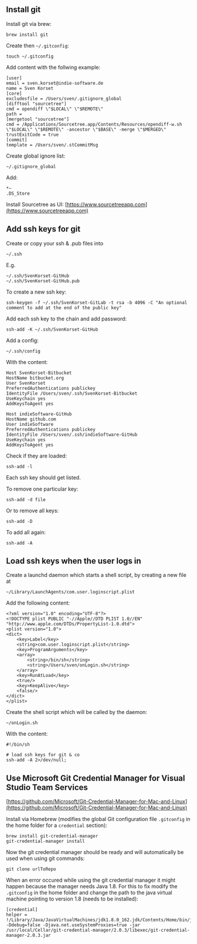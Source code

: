 ## Install git

Install git via brew:

	brew install git
	
Create then `~/.gitconfig`:

	touch ~/.gitconfig
	
Add content with the follwing example:

	[user]
	email = sven.korset@indie-software.de
	name = Sven Korset
	[core]
	excludesfile = /Users/sven/.gitignore_global
	[difftool "sourcetree"]
	cmd = opendiff \"$LOCAL\" \"$REMOTE\"
	path = 
	[mergetool "sourcetree"]
	cmd = /Applications/Sourcetree.app/Contents/Resources/opendiff-w.sh \"$LOCAL\" \"$REMOTE\" -ancestor \"$BASE\" -merge \"$MERGED\"
	trustExitCode = true
	[commit]
	template = /Users/sven/.stCommitMsg

Create global ignore list:

	~/.gitignore_global
	
Add:

	*~
	.DS_Store

Install Sourcetree as UI: [https://www.sourcetreeapp.com](https://www.sourcetreeapp.com)

## Add ssh keys for git

Create or copy your ssh & .pub files into

	~/.ssh
	
E.g.

	~/.ssh/SvenKorset-GitHub
	~/.ssh/SvenKorset-GitHub.pub

To create a new ssh key:

	ssh-keygen -f ~/.ssh/SvenKorset-GitLab -t rsa -b 4096 -C "An optional comment to add at the end of the public key"

Add each ssh key to the chain and add password:

	ssh-add -K ~/.ssh/SvenKorset-GitHub
	
Add a config:

	~/.ssh/config
	
With the content:

	Host SvenKorset-Bitbucket
	HostName bitbucket.org
	User SvenKorset
	PreferredAuthentications publickey
	IdentityFile /Users/sven/.ssh/SvenKorset-Bitbucket
	UseKeychain yes
	AddKeysToAgent yes

	Host indieSoftware-GitHub
	HostName github.com
	User indieSoftware
	PreferredAuthentications publickey
	IdentityFile /Users/sven/.ssh/indieSoftware-GitHub
	UseKeychain yes
	AddKeysToAgent yes

Check if they are loaded:

	ssh-add -l

Each ssh key should get listed.

To remove one particular key:

	ssh-add -d file

Or to remove all keys:

	ssh-add -D

To add all again:

	ssh-add -A

## Load ssh keys when the user logs in

Create a launchd daemon which starts a shell script, by creating a new file at 

	~/Library/LaunchAgents/com.user.loginscript.plist
	
Add the following content:

	<?xml version="1.0" encoding="UTF-8"?>
	<!DOCTYPE plist PUBLIC "-//Apple//DTD PLIST 1.0//EN" "http://www.apple.com/DTDs/PropertyList-1.0.dtd">
	<plist version="1.0">
	<dict>
		<key>Label</key>
		<string>com.user.loginscript.plist</string>
		<key>ProgramArguments</key>
		<array>
			<string>/bin/sh</string>
			<string>/Users/sven/onLogin.sh</string>
		</array>
		<key>RunAtLoad</key>
		<true/>
		<key>KeepAlive</key>
		<false/>
	</dict>
	</plist>

Create the shell script which will be called by the daemon:

	~/onLogin.sh
	
With the content:

	#!/bin/sh

	# load ssh keys for git & co
	ssh-add -A 2>/dev/null;

## Use Microsoft Git Credential Manager for Visual Studio Team Services

[https://github.com/Microsoft/Git-Credential-Manager-for-Mac-and-Linux](https://github.com/Microsoft/Git-Credential-Manager-for-Mac-and-Linux)

Install via Homebrew (modifies the global Git configuration file `.gitconfig` in the home folder for a `credential` section):

	brew install git-credential-manager
	git-credential-manager install

Now the git credential manager should be ready and will automatically be used when using git commands:

	git clone urlToRepo

When an error occured while using the git credential manager it might happen because the manager needs Java 1.8. For this to fix modify the `.gitconfig` in the home folder and change the path to the java virtual machine pointing to version 1.8 (needs to be installed):

	[credential]
	helper = !/Library/Java/JavaVirtualMachines/jdk1.8.0_162.jdk/Contents/Home/bin/java -Ddebug=false -Djava.net.useSystemProxies=true -jar /usr/local/Cellar/git-credential-manager/2.0.3/libexec/git-credential-manager-2.0.3.jar
